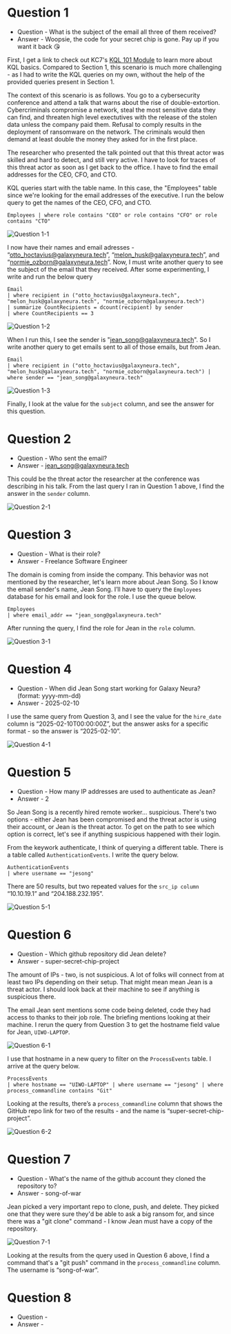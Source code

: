 # Question 1 

* Question - What is the subject of the email all three of them received?
* Answer - Woopsie, the code for your secret chip is gone. Pay up if you want it back 😘

First, I get a link to check out KC7's [KQL 101 Module](https://kc7cyber.com/go/take10) to learn more about KQL basics. Compared to Section 1, this scenario is much more challenging - as I had to write the KQL queries on my own, without the help of the provided queries present in Section 1. 

The context of this scenario is as follows. You go to a cybersecurity conference and attend a talk that warns about the rise of double-extortion. Cybercriminals compromise a network, steal the most sensitive data they can find, and threaten high level exectutives with the release of the stolen data unless the company paid them. Refusal to comply results in the deployment of ransomware on the network. The criminals would then demand at least double the money they asked for in the first place. 

The researcher who presented the talk pointed out that this threat actor was skilled and hard to detect, and still very active. I have to look for traces of this threat actor as soon as I get back to the office. I have to find the email addresses for the CEO, CFO, and CTO. 

KQL queries start with the table name. In this case, the "Employees" table since we're looking for the email addresses of the executive. I run the below query to get the names of the CEO, CFO, and CTO.

```kql
Employees | where role contains "CEO" or role contains "CFO" or role contains "CTO"
```

![Question 1-1](https://github.com/user-attachments/assets/d5c6497e-63c3-411d-9a68-d0c37f425c87)

I now have their names and email adresses -  “otto_hoctavius@galaxyneura.tech”, “melon_husk@galaxyneura.tech”, and “normie_ozborn@galaxyneura.tech”. Now, I must write another query to see the subject of the email that they received. After some experimenting, I write and run the below query

```kql
Email
| where recipient in ("otto_hoctavius@galaxyneura.tech", "melon_husk@galaxyneura.tech", "normie_ozborn@galaxyneura.tech")
| summarize CountRecipients = dcount(recipient) by sender
| where CountRecipients == 3
```

![Question 1-2](https://github.com/user-attachments/assets/27f459ac-6246-4a1e-bd49-5c9e0c27479c)

When I run this, I see the sender is "jean_song@galaxyneura.tech". So I write another query to get emails sent to all of those emails, but from Jean. 

```kql
Email
| where recipient in ("otto_hoctavius@galaxyneura.tech", "melon_husk@galaxyneura.tech", "normie_ozborn@galaxyneura.tech") | where sender == "jean_song@galaxyneura.tech"
```

![Question 1-3](https://github.com/user-attachments/assets/ff3d8c03-7c05-4493-be44-d64c7a63f3da)

Finally, I look at the value for the ```subject``` column, and see the answer for this question. 


# Question 2 

* Question - Who sent the email?
* Answer - jean_song@galaxyneura.tech

This could be the threat actor the researcher at the conference was describing in his talk. From the last query I ran in Question 1 above, I find the answer in the ```sender``` column. 

![Question 2-1](https://github.com/user-attachments/assets/944a570e-c94a-49bc-8aba-cca1c261e561)


# Question 3

* Question - What is their role?
* Answer - Freelance Software Engineer

The domain is coming from inside the company. This behavior was not mentioned by the researcher, let's learn more about Jean Song. So I know the email sender's name, Jean Song. I’ll have to query the ```Employees``` database for his email and look for the role. I use the queue below.

```kql
Employees
| where email_addr == "jean_song@galaxyneura.tech"
```

After running the query, I find the role for Jean in the ```role``` column.

![Question 3-1](https://github.com/user-attachments/assets/626ac290-cc34-48b4-a30b-d37e0f93ed9d)


# Question 4 

* Question - When did Jean Song start working for Galaxy Neura? (format: yyyy-mm-dd)
* Answer - 2025-02-10

I use the same query from Question 3, and I see the value for the ```hire_date``` column is “2025-02-10T00:00:00Z”, but the answer asks for a specific format - so the answer is “2025-02-10”.

![Question 4-1](https://github.com/user-attachments/assets/0ebf0deb-217d-4d40-beb5-b7e9c72ccf25)


# Question 5

* Question - How many IP addresses are used to authenticate as Jean?
* Answer - 2

So Jean Song is a recently hired remote worker... suspicious. There's two options - either Jean has been compromised and the threat actor is using their account, or Jean is the threat actor. To get on the path to see which option is correct, let's see if anything suspicious happened with their login. 

From the keywork authenticate, I think of querying a different table. There is a table called ```AuthenticationEvents```. I write the query below.

```kql
AuthenticationEvents
| where username == "jesong"
```

There are 50 results, but two repeated values for the ```src_ip column``` “10.10.19.1” and “204.188.232.195”. 

![Question 5-1](https://github.com/user-attachments/assets/d9b4061e-446a-41d0-84a5-81a51bfc616f)


# Question 6

* Question - Which github repository did Jean delete?
* Answer - super-secret-chip-project

The amount of IPs - two, is not suspicious. A lot of folks will connect from at least two IPs depending on their setup. That might mean mean Jean is a threat actor. I should look back at their machine to see if anything is suspicious there. 

The email Jean sent mentions some code being deleted, code they had access to thanks to their job role. The briefing mentions looking at their machine. I rerun the query from Question 3 to get the hostname field value for Jean, ```UIWO-LAPTOP```.

![Question 6-1](https://github.com/user-attachments/assets/88a99c5f-d536-4c0d-b664-485053507986)

I use that hostname in a new query to filter on the ```ProcessEvents``` table. I arrive at the query below.

```kql
ProcessEvents
| where hostname == "UIWO-LAPTOP" | where username == "jesong" | where process_commandline contains "Git"
```

Looking at the results, there’s a ```process_commandline``` column that shows the GitHub repo link for two of the results - and the name is “super-secret-chip-project”.

![Question 6-2](https://github.com/user-attachments/assets/d4ad4741-ca38-4df8-a954-22c9a466199c)


# Question 7

* Question - What's the name of the github account they cloned the repository to?
* Answer - song-of-war

Jean picked a very important repo to clone, push, and delete. They picked one that they were sure they'd be able to ask a big ransom for, and since there was a "git clone" command - I know Jean must have a copy of the repository. 

![Question 7-1](https://github.com/user-attachments/assets/c3136533-743c-4d1e-a011-a0527e8f8bc8)

Looking at the results from the query used in Question 6 above, I find a command that's a "git push" command in the ```process_commandline``` column. The username is “song-of-war”.


# Question 8

* Question -
* Answer - 
